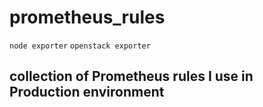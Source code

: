 # prometheus_rules

`node exporter` `openstack exporter`

## collection of Prometheus rules I use in Production environment
